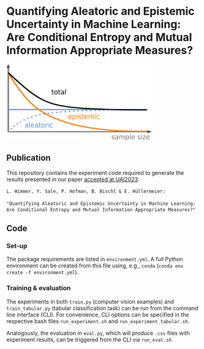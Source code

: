 # Quantifying Aleatoric and Epistemic Uncertainty in Machine Learning: Are Conditional Entropy and Mutual Information Appropriate Measures?

<img src="figures/decomposition_qualitative.png" width="380" height="200" />

## Publication

This repository contains the experiment code required to generate the results 
presented in our paper [accepted at UAI2023](https://proceedings.mlr.press/v216/wimmer23a.html):

```
L. Wimmer, Y. Sale, P. Hofman, B. Bischl & E. Hüllermeier:

"Quantifying Aleatoric and Epistemic Uncertainty in Machine Learning:
Are Conditional Entropy and Mutual Information Appropriate Measures?"
```

## Code

### Set-up

The package requirements are listed in `environment.yml`.
A full Python environment can be created from this file using, e.g., `conda`
(`conda env create -f environment.yml`).

### Training & evaluation

The experiments in both `train.py` (computer vision examples) and 
`train_tabular.py` (tabular classification task) can be run from the command 
line interface (CLI). 
For convenience, CLI options can be specified in the respective bash files 
`run_experiment.sh` and `run_experiment_tabular.sh`.

Analogously, the evaluation in `eval.py`, which will produce `.csv` files with 
experiment results, can be triggered from the CLI via
`run_eval.sh`.
